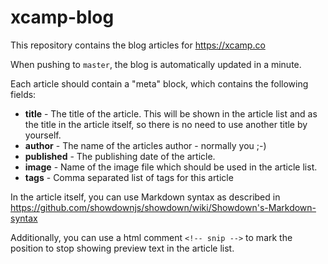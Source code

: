 # xcamp-blog

This repository contains the blog articles for https://xcamp.co

When pushing to `master`, the blog is automatically updated in a minute.

Each article should contain a "meta" block, which contains the following fields:

- **title** - The title of the article. This will be shown in the article list and as the title in the article itself, so there is no need to use another title by yourself.
- **author** - The name of the articles author - normally you ;-)
- **published** - The publishing date of the article.
- **image** - Name of the image file which should be used in the article list.
- **tags** - Comma separated list of tags for this article

In the article itself, you can use Markdown syntax as described in https://github.com/showdownjs/showdown/wiki/Showdown's-Markdown-syntax

Additionally, you can use a html comment `<!-- snip -->` to mark the position to stop showing preview text in the article list.

